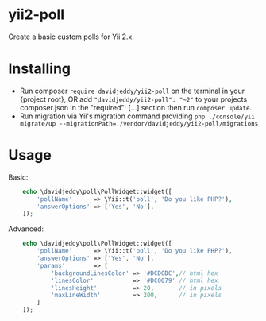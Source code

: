 yii2-poll
=========

Create a basic custom polls for Yii 2.x.

Installing
==========

- Run composer `require davidjeddy/yii2-poll` on the terminal in your {project root}, OR add `"davidjeddy/yii2-poll": "~2"` to your projects composer.json in the "required": [...] section then run `composer update`.
- Run migration via Yii's migration command providing `php ./console/yii migrate/up --migrationPath=./vendor/davidjeddy/yii2-poll/migrations`

Usage
=====

Basic:
```PHP
    echo \davidjeddy\poll\PollWidget::widget([
        'pollName'      => \Yii::t('poll', 'Do you like PHP?'),
        'answerOptions' => ['Yes', 'No'],
    ]);
```


Advanced:
```PHP
    echo \davidjeddy\poll\PollWidget::widget([
        'pollName'      => \Yii::t('poll', 'Do you like PHP?'),
        'answerOptions' => ['Yes', 'No'],
        'params'        => [
            'backgroundLinesColor' => '#DCDCDC',// html hex
            'linesColor'           => '#DC0079' // html hex
            'linesHeight'          => 20,       // in pixels
            'maxLineWidth'         => 200,      // in pixels
        ]
    ]);
```
